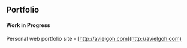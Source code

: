 ## Portfolio

#### Work in Progress

Personal web portfolio site - [http://avielgoh.com](http://avielgoh.com)
